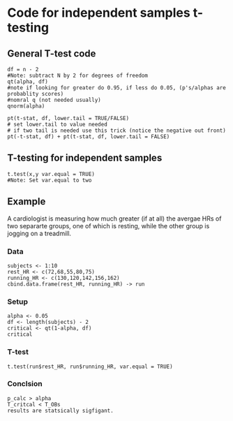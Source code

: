 # Code for independent samples t-testing

## General T-test code 
```{r}
df = n - 2
#Note: subtract N by 2 for degrees of freedom 
qt(alpha, df)
#note if looking for greater do 0.95, if less do 0.05, (p's/alphas are probablity scores)
#nomral q (not needed usually)
qnorm(alpha)
```
```{r}
pt(t-stat, df, lower.tail = TRUE/FALSE)
# set lower.tail to value needed 
# if two tail is needed use this trick (notice the negative out front)
pt(-t-stat, df) + pt(t-stat, df, lower.tail = FALSE)
```

## T-testing for independent samples
```{r}
t.test(x,y var.equal = TRUE)
#Note: Set var.equal to two
```

## Example
A cardiologist is measuring how much greater (if at all) the avergae HRs of two separarte groups,
one of which is resting, while the other group is jogging on a treadmill. 

### Data
```{r}
subjects <- 1:10 
rest_HR <- c(72,68,55,80,75)
running_HR <- c(130,120,142,156,162)
cbind.data.frame(rest_HR, running_HR) -> run
```

### Setup 
```{r}
alpha <- 0.05
df <- length(subjects) - 2
critical <- qt(1-alpha, df)
critical 
```

### T-test
```{r}
t.test(run$rest_HR, run$running_HR, var.equal = TRUE)
```

### Conclsion 
```{r}
p_calc > alpha
T_critcal < T_OBs
results are statsically sigfigant. 
```
